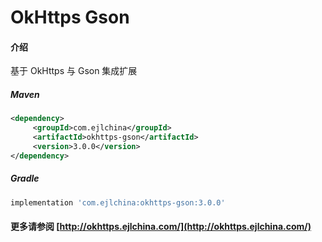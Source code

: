 # OkHttps Gson

#### 介绍

基于 OkHttps 与 Gson 集成扩展


##### Maven

```xml
<dependency>
     <groupId>com.ejlchina</groupId>
     <artifactId>okhttps-gson</artifactId>
     <version>3.0.0</version>
</dependency>
```

##### Gradle

```groovy
implementation 'com.ejlchina:okhttps-gson:3.0.0'
```

#### 更多请参阅 [http://okhttps.ejlchina.com/](http://okhttps.ejlchina.com/)
